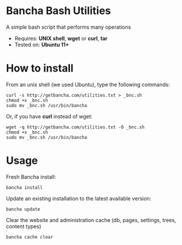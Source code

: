 # Bancha Bash Utilities

A simple bash script that performs many operations

- Requires: **UNIX shell**, **wget** or **curl**, **tar**
- Tested on: **Ubuntu 11+**


# How to install

From an unix shell (we used Ubuntu), type the following commands:

    curl -s http://getbancha.com/utilities.txt > _bnc.sh
    chmod +x _bnc.sh
    sudo mv _bnc.sh /usr/bin/bancha


Or, if you have **curl** instead of wget:

    wget -q http://getbancha.com/utilities.txt -O _bnc.sh
    chmod +x _bnc.sh
    sudo mv _bnc.sh /usr/bin/bancha


# Usage

Fresh Bancha install:

    bancha install


Update an existing installation to the latest available version:

    bancha update


Clear the website and administration cache (db, pages, settings, trees, content types)

    bancha cache clear